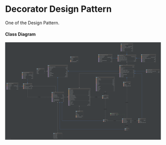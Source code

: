 Decorator Design Pattern
=====================
One of the Design Pattern.

#### Class Diagram ####
![Alt text](decorator-class-diag.png?raw=true "Decorator Pattern")
